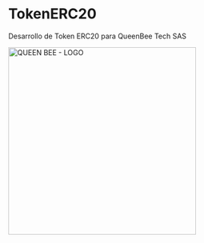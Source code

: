 # TokenERC20
Desarrollo de Token ERC20 para QueenBee Tech SAS

<img width="375" alt="QUEEN BEE - LOGO" src="https://user-images.githubusercontent.com/106891797/194764888-47cb060e-964a-4648-8a53-84c7c8e97a1e.png">

